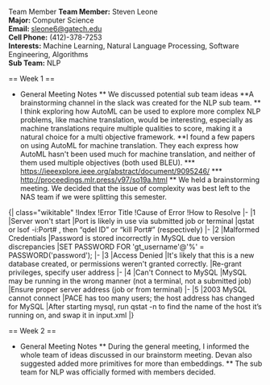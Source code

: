Team Member
<b>Team Member:</b> Steven Leone <br>
<b> Major: </b> Computer Science <br>
<b>Email:  </b>sleone6@gatech.edu <br>
<b>Cell Phone:</b> (412)-378-7253 <br>
<b>Interests:</b> Machine Learning, Natural Language Processing, Software Engineering, Algorithms <br>
<b>Sub Team:</b> NLP


== Week 1 ==
* General Meeting Notes
** We discussed potential sub team ideas
**A brainstorming channel in the slack was created for the NLP sub team.
** I think exploring how AutoML can be used to explore more complex NLP problems, like machine translation, would be interesting, especially as machine translations require multiple qualities to score, making it a natural choice for a multi objective framework.
**I found a few papers on using AutoML for machine translation. They each express how AutoML hasn't been used much for machine translation, and neither of them used multiple objectives (both used BLEU).
*** https://ieeexplore.ieee.org/abstract/document/9095246/ 
*** http://proceedings.mlr.press/v97/so19a.html
** We held a brainstorming meeting. We decided that the issue of complexity was best left to the NAS team if we were splitting this semester.

{| class="wikitable"
!Index
!Error Title
!Cause of Error
!How to Resolve
|-
|1
|Server won't start
|Port is likely in use via submitted job or terminal
|qstat or lsof -i:Port# , then “qdel ID” or “kill Port#” (respectively)
|-
|2
|Malformed Credentials
|Password is stored incorrectly in MySQL due to version discrepancies
|SET PASSWORD FOR 'gt_username'@'%' = PASSWORD('password');
|-
|3
|Access Denied
|It's likely that this is a new database created, or permissions weren't granted correctly.
|Re-grant privileges, specify user address
|-
|4
|Can't Connect to MySQL
|MySQL may be running in the wrong manner (not a terminal, not a submitted job)
|Ensure proper server address (job or from terminal)
|-
|5
|2003 MySQL cannot connect
|PACE has too many users; the host address has changed for MySQL
|After starting mysql, run qstat -n to find the name of the host it’s running on, and swap it in input.xml
|}

== Week 2 ==
* General Meeting Notes
** During the general meeting, I informed the whole team of ideas discussed in our brainstorm meeting. Devan also suggested added more primitives for more than embeddings.
** The sub team for NLP was officially formed with members decided.